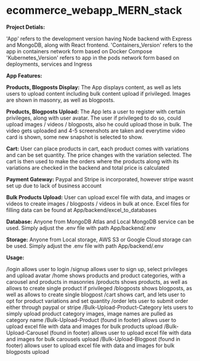 # ecommerce_webapp_MERN_stack

**Project Detials:**

'App' refers to the development version having Node backend with Express and MongoDB, along with  React frontend.
'Containers_Version' refers to the app in containers network form based on Docker Compose
'Kubernetes_Version' refers to app in the pods network form based on deployments, services and Ingress


**App Features:**

**Products, Blogposts Display:**
The App displays content, as well as lets users to upload content including bulk content upload if privileged.
Images are shown in masonry, as well as blogposts.

**Products, Blogposts Upload:**
The App lets a user to register with certain privileges, along with user avatar. The user if privileged to do so, could upload images / videos / blogposts, also he could upload those in bulk. The video gets uploaded and 4-5 screenshots are taken and everytime video card is shown, some new snapshot is selected to show.

**Cart:**
User can place products in cart, each product comes with  variations and can be set quantity. The price changes with the variation selected. The cart is then used to make the orders where the products along with its variations are checked in the backend and total price is calculated

**Payment Gateway:**
Paypal and Stripe is incorporated, however stripe wasnt set up due to lack of business account

**Bulk Products Upload:**
User can upload excel file with data, and images or videos to create images /  blogposts / videos in bulk at once. Excel files for filling data can be found at App/backend/excel_to_databases 

**Database:**
Anyone from MongoDB Atlas and Local MongoDB service can be used. Simply adjust the .env file with path App/backend/.env 

**Storage:**
Anyone from Local storage, AWS S3 or Google Cloud storage can be used. Simply adjust the .env file with path App/backend/.env 


**Usage:**

/login allows user to login
/signup allows user to sign up, select privileges and upload avatar
/home shows products and product categories, with a carousel and products in masonries
/products shows products, as well as allows to create single product if privileged
/blogposts shows blogposts, as well as allows to create single blogpost
/cart shows cart, and lets user to opt for product variations and set quantity
/order lets user to submit order either through paypal or stripe
/Bulk-Upload-Product-Category lets users to simply upload product category images, image names are pulled as category name
/Bulk-Upload-Product (found in footer) allows user to upload excel file with data and images for bulk products upload
/Bulk-Upload-Carousel (found in footer) allows user to upload excel file with data and images for bulk carousels upload
/Bulk-Upload-Blogpost (found in footer) allows user to upload excel file with data and images for bulk blogposts upload
